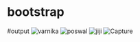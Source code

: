 # bootstrap
#output
![varnika](https://user-images.githubusercontent.com/123875147/219366356-5a45322f-4de8-4d94-ac00-a2fa3e638e61.PNG)
![poswal](https://user-images.githubusercontent.com/123875147/219366368-56ab99c1-1e75-42fd-be13-4962a0f8c3cf.PNG)
![jiji](https://user-images.githubusercontent.com/123875147/219366379-9e757116-d532-4553-9a89-a248766be3ff.PNG)
![Capture](https://user-images.githubusercontent.com/123875147/219366397-7e2fb235-5af0-4ef5-9834-f836e78554dc.PNG)
